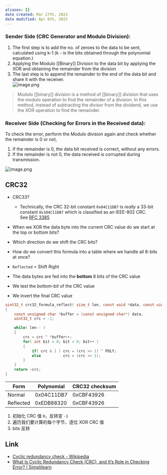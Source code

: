 ```yaml
---
aliases: []
date created: Mar 27th, 2023
date modified: Apr 6th, 2023
---
```


### Sender Side (CRC Generator and Modulo Division):
1. The first step is to add the no. of zeroes to the data to be sent, calculated using k-1 (k - is the bits obtained through the polynomial equation.)
2. Applying the Modulo [[Binary]] Division to the data bit by applying the XOR and obtaining the remainder from the division
3. The last step is to append the remainder to the end of the data bit and share it with the receiver.  
![image.png](https://img.ynchen.me/2023/03/56fec7bda24ba579708086a9e87f5b88.webp)


> Modulo [[binary]] division is a method of [[binary]] division that uses the modulo operation to find the remainder of a division. In this method, instead of subtracting the divisor from the dividend, we use the XOR operation to find the remainder.

### Receiver Side (Checking for Errors in the Received data):
To check the error, perform the Modulo division again and check whether the remainder is 0 or not, 
1. If the remainder is 0, the data bit received is correct, without any errors.
2. If the remainder is not 0, the data received is corrupted during transmission.

![image.png](https://img.ynchen.me/2023/03/e9eef91de8e0001e4a1f68abd9e01f21.webp)

## CRC32
- CRC33?
	- Technically, the CRC 32-bit constant `0x04C11DB7` is _really_ a 33-bit constant `0x104C11DB7` which is classified as an IEEE-802 CRC. See [RFC 3385](https://tools.ietf.org/html/rfc3385)  
- When we XOR the data byte into the current CRC value do we start at the top or bottom bits?
- Which direction do we shift the CRC bits?
- How do we convert this formula into a table where we handle all 8-bits at once?

- `Reflected` = Shift Right
- The data bytes are fed into the **bottom** 8 bits of the CRC value
- We test the _bottom-bit_ of the CRC value
- We invert the final CRC value

```c
uint32_t crc32_formula_reflect( size_t len, const void *data, const uint32_t POLY = 0xEDB88320 )
{
	const unsigned char *buffer = (const unsigned char*) data;
	uint32_t crc = -1;

	while( len-- )
	{
		crc = crc ^ *buffer++;
		for( int bit = 0; bit < 8; bit++ )
		{
			if( crc & 1 ) crc = (crc >> 1) ^ POLY;
			else          crc = (crc >> 1);
		}
	}
	return ~crc;
}
```

| Form      | Polynomial | CRC32 checksum |
| --------- | ---------- | -------------- |
| Normal    | 0x04C11DB7 | 0xCBF43926     |
| Reflected | 0xEDB88320 | 0xCBF43926     |

1. 初始化 CRC 值 `0`，反转变 `-1`
2. 遍历我们要计算的每个字节，逐位 XOR CRC 值
3. bits 反转

## Link
- [Cyclic redundancy check - Wikipedia](https://en.wikipedia.org/wiki/Cyclic_redundancy_check)  
- [What Is Cyclic Redundancy Check (CRC), and It’s Role in Checking Error? | Simplilearn](https://www.simplilearn.com/tutorials/networking-tutorial/what-is-cyclic-redundancy-check)